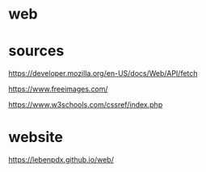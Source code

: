 # web

# sources

https://developer.mozilla.org/en-US/docs/Web/API/fetch

https://www.freeimages.com/

https://www.w3schools.com/cssref/index.php

# website

https://lebenpdx.github.io/web/
